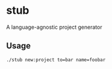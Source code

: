 stub
====

A language-agnostic project generator

Usage
-----

    ./stub new:project to=bar name=foobar
